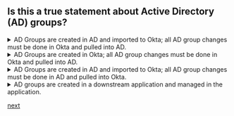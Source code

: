 ## Is this a true statement about Active Directory (AD) groups?

<details>
  <summary>AD Groups are created in AD and imported to Okta; all AD group changes must be done in Okta and pulled into AD.</summary>
<p>
  No
</p>
</details>

<details>
  <summary>AD Groups are created in Okta; all AD group changes must be done in Okta and pulled into AD.</summary>
<p>
  No
</p>
</details>

<details>
  <summary>AD Groups are created in AD and imported to Okta; all AD group changes must be done in AD and pulled into Okta.</summary>
<p>
  Yes
</p>
</details>

<details>
  <summary>AD groups are created in a downstream application and managed in the application.

</summary>
<p>
  No
</p>
</details>




[next](28.md)
